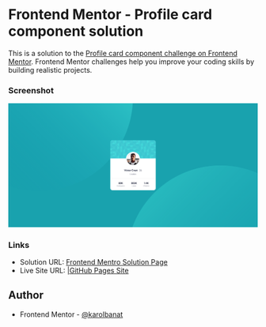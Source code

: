 # Frontend Mentor - Profile card component solution

This is a solution to the [Profile card component challenge on Frontend Mentor](https://www.frontendmentor.io/challenges/profile-card-component-cfArpWshJ). Frontend Mentor challenges help you improve your coding skills by building realistic projects.

### Screenshot

![](./screenshot.png)

### Links

- Solution URL: [Frontend Mentro Solution Page](https://www.frontendmentor.io/solutions/profile-card-component-7og-nIQ-MN)
- Live Site URL: [|GitHub Pages Site](https://karolbanat.github.io/profile-card-component/)

## Author

- Frontend Mentor - [@karolbanat](https://www.frontendmentor.io/profile/karolbanat)
